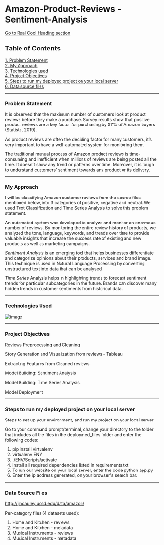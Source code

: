 # Amazon-Product-Reviews - Sentiment-Analysis
[Go to Real Cool Heading section](#real-cool-heading)


## **Table of Contents**

[1. Problem Statement](#problem-statement)   
[2. My Approach](#my-approach)   
[3. Technologies used](#technologies-used)   
[4. Project Objectives](#project-objectives)   
[5. Steps to run my deployed project on your local server](#steps-to-run-my-deployed-project-on-your-local-server)   
[6. Data source files](#data-source-files)   

---

### **Problem Statement**

It is observed that the maximum number of customers look at product reviews before they make a purchase. Survey results show that positive product reviews are a key factor for purchasing by 57% of Amazon buyers (Statista, 2019). 

As product reviews are often the deciding factor for many customers, it’s very important to have a well-automated system for monitoring them.

The traditional manual process of Amazon product reviews is time-consuming and inefficient when millions of reviews are being posted all the time. It doesn’t show any trend or patterns over time. Moreover, it is tough to understand customers’ sentiment towards any product or its delivery.

---

### **My Approach**

I will be classifying Amazon customer reviews from the source files mentioned below, into 3 categories of positive, negative and neutral. We used Text Classification and Time Series Analysis to solve this problem statement.  

An automated system was developed to analyze and monitor an enormous number of reviews. By monitoring the entire review history of products, we analyzed the tone, language, keywords, and trends over time to provide valuable insights that increase the success rate of existing and new products as well as marketing campaigns. 

*Sentiment Analysis* is an emerging tool that helps businesses differentiate and categorize opinions about their products, services and brand image. This technique is used in Natural Language Processing by converting unstructured text into data that can be analysed.

*Time Series* Analysis helps in highlighting trends to forecast sentiment trends for particular subcategories in the future. Brands can discover many hidden trends in customer sentiments from historical data.

---

### **Technologies Used**
![image](https://user-images.githubusercontent.com/118181589/206911991-3b04872d-0784-42d6-b043-1d14912d5cbe.png)



---

### **Project Objectives**
Reviews Preprocessing and Cleaning

Story Generation and Visualization from reviews - Tableau

Extracting Features from Cleaned reviews

Model Building: Sentiment Analysis

Model Building: Time Series Analysis

Model Deployment

---

### **Steps to run my deployed project on your local server**
Steps to set up your environment, and run my project on your local server 

Go to your command prompt/terminal, change your directory to the folder that includes all the files in the deploymed_files folder 
and enter the following codes:

1. pip install virtualenv
2. virtualenv ENV
3. ./ENV/Scripts/activate
4. install all required dependencies listed in requirements.txt
5. To run our website on your local server, enter the code python app.py
6. Enter the ip address generated, on your browser's search bar. 

---

### **Data Source Files**

http://jmcauley.ucsd.edu/data/amazon/

Per-category files (4 datasets used):
1. Home and Kitchen - reviews 
2. Home and Kitchen - metadata
3. Musical Instruments - reviews
4. Musical Instruments - metadata
